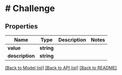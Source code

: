 # # Challenge

## Properties

Name | Type | Description | Notes
------------ | ------------- | ------------- | -------------
**value** | **string** |  | 
**description** | **string** |  | 

[[Back to Model list]](../../README.md#documentation-for-models) [[Back to API list]](../../README.md#documentation-for-api-endpoints) [[Back to README]](../../README.md)


